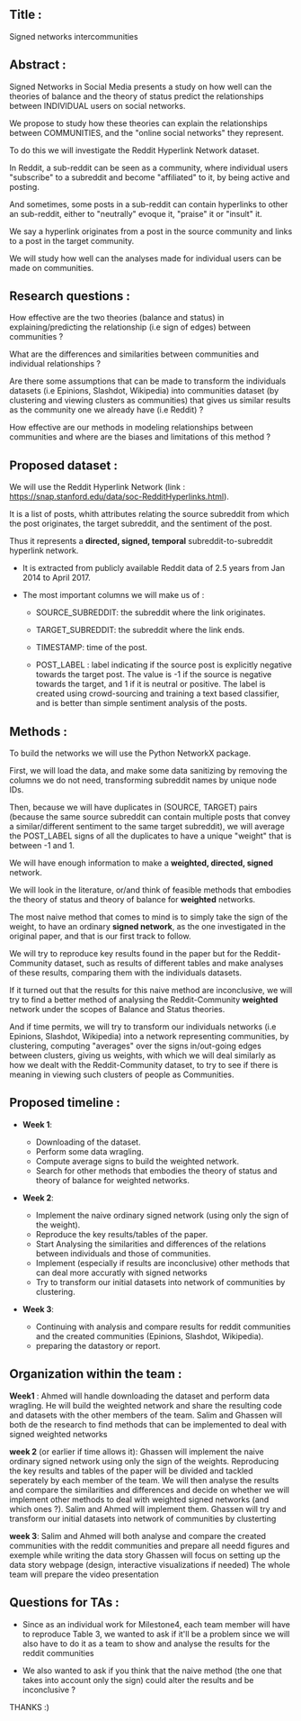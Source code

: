 ## Title : 

Signed networks intercommunities

## Abstract : 

Signed Networks in Social Media presents a study on how well can the theories of balance and the theory of status predict the relationships between INDIVIDUAL users on social networks.

We propose to study how these theories can explain the relationships between COMMUNITIES, and the "online social networks" they represent.

To do this we will investigate the Reddit Hyperlink Network dataset.

In Reddit, a sub-reddit can be seen as a community, where individual users "subscribe" to a subreddit and become "affiliated" to it, by being active and posting.

And sometimes, some posts in a sub-reddit can contain hyperlinks to other an sub-reddit, either to "neutrally" evoque it, "praise" it or "insult" it.

We say a hyperlink originates from a post in the source community and links to a post in the target community.

We will study how well can the analyses made for individual users can be made on communities.


## Research questions :

How effective are the two theories (balance and status) in explaining/predicting the relationship (i.e sign of edges)
between communities ?

What are the differences and similarities between communities and
individual relationships ?

Are there some assumptions that can be made to transform the individuals datasets (i.e Epinions, Slashdot, Wikipedia) into communities dataset (by clustering and viewing clusters as communities) that gives us similar results as the community one we already have (i.e Reddit) ?

How effective are our methods in modeling relationships between
communities and where are the biases and limitations of this
method ?

## Proposed dataset :

We will use the Reddit Hyperlink Network (link : https://snap.stanford.edu/data/soc-RedditHyperlinks.html).

It is a list of posts, whith attributes relating the source subreddit from which the post originates, the target subreddit, and the sentiment of the post.

Thus it represents a **directed, signed, temporal** subreddit-to-subreddit hyperlink network.

- It is extracted from publicly available Reddit data of 2.5 years from Jan 2014 to April 2017.

- The most important columns we will make us of : 

	- SOURCE_SUBREDDIT: the subreddit where the link originates.

	- TARGET_SUBREDDIT: the subreddit where the link ends.

	- TIMESTAMP: time of the post.

	- POST_LABEL : label indicating if the source post is explicitly negative towards the target post. The value is -1 if the source is negative towards the target, and 1 if it is neutral or positive. The label is created using crowd-sourcing and training a text based classifier, and is better than simple sentiment analysis of the posts.

## Methods :

To build the networks we will use the Python NetworkX package.

First, we will load the data, and make some data sanitizing by removing the columns we do not need, transforming subreddit names by unique node IDs.

Then, because we will have duplicates in (SOURCE, TARGET) pairs (because the same source subreddit can contain multiple posts that convey a similar/different sentiment to the same target subreddit), we will average the POST_LABEL signs of all the duplicates to have a unique "weight" that is between -1 and 1.

We will have enough information to make a **weighted, directed, signed** network.

We will look in the literature, or/and think of feasible methods that embodies the theory of status and theory of balance for **weighted** networks.

The most naive method that comes to mind is to simply take the sign of the weight, to have an ordinary **signed network**, as the one investigated in the original paper, and that is our first track to follow.

We will try to reproduce key results found in the paper but for the Reddit-Community dataset, such as results of different tables and make analyses of these results, comparing them with the individuals datasets.

If it turned out that the results for this naive method are inconclusive, we will try to find a better method of analysing the Reddit-Community **weighted** network under the scopes of Balance and Status theories.

And if time permits, we will try to transform our individuals networks (i.e Epinions, Slashdot, Wikipedia) into a network representing communities, by clustering, computing "averages" over the signs in/out-going edges between clusters, giving us weights, with which we will deal similarly as how we dealt with the Reddit-Community dataset, to try to see if there is meaning in viewing such clusters of people as Communities.

## Proposed timeline :

- **Week 1**: 
	- Downloading of the dataset.
	- Perform some data wragling.
	- Compute average signs to build the weighted network.
	- Search for other methods that embodies the theory of status and theory of balance for weighted networks.

- **Week 2**:
	- Implement the naive ordinary signed network (using only the sign of the weight).
	- Reproduce the key results/tables of the paper.
	- Start Analysing the similarities and differences of the relations between individuals and those of communities.
	- Implement (especially if results are inconclusive) other methods that can deal more accuratly with signed networks
	- Try to transform our initial datasets into network of communities by clustering.

- **Week 3**:
	- Continuing with analysis and compare results for reddit communities and the created communities (Epinions, Slashdot, Wikipedia).
	- preparing the datastory or report.

## Organization within the team :


**Week1** : 
	Ahmed will handle downloading the dataset and perform data wragling. He will build the weighted network and share the resulting code and datasets with the other members of the team.
	Salim and Ghassen will both de the research to find methods that can be implemented to deal with signed weighted networks

**week 2** (or earlier if time allows it):
	Ghassen will implement the naive ordinary signed network using only the sign of the weights.
	Reproducing the key results and tables of the paper will be divided and tackled seperately by each member of the team.
	We will then analyse the results and compare the similarities and differences and decide on whether we will implement other methods to deal with weighted signed networks (and which ones ?). Salim and Ahmed will implement them.
	Ghassen will try and transform our initial datasets into network of communities by clusterting

**week 3**:
	Salim and Ahmed will both analyse and compare the created communities with the reddit communities and prepare all needd figures and exemple while writing the data story
	Ghassen will focus on setting up the data story webpage (design, interactive visualizations if needed)
	The whole team will prepare the video presentation


## Questions for TAs :

- Since as an individual work for Milestone4, each team member will have to reproduce Table 3, we wanted to ask if it'll be a problem since we will also have to do it as a team to show and analyse the results for the reddit communities

- We also wanted to ask if you think that the naive method (the one that takes into account only the sign) could alter the results and be inconclusive ? 

THANKS :) 



